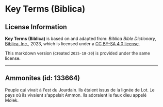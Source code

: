# Key Terms (Biblica)

## License Information

**Key Terms (Biblica)** is based on and adapted from: _Biblica Bible Dictionary_, [Biblica, Inc.](https://www.biblica.com/), 2023, which is licensed under a [CC BY-SA 4.0 license](https://creativecommons.org/licenses/by-sa/4.0/legalcode.en).

This markdown version (created `2025-10-20`) is provided under the same license.



--------------------------------

## Ammonites (id: 133664)

Peuple qui vivait à l'est du Jourdain. Ils étaient issus de la lignée de Lot. Le pays où ils vivaient s'appelait Ammon. Ils adoraient le faux dieu appelé Molek.


